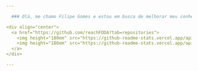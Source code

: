 ```yaml
---

  ### Olá, me chamo Filipe Gomes e estou em busca de melhorar meu conhecimento como programador.

<div align="center">
  <a href="https://github.com/reachFODA?tab=repositories">
    <img height="180em" src="https://github-readme-stats.vercel.app/api/top-langs/?username=reachFODA&layout=compact&langs_count=7&theme=react&hide_border=true&hide=makefile,handlebars,html"/>
    <img height="180em" src="https://github-readme-stats.vercel.app/api?username=reachFODA&show_icons=true&theme=react&include_all_commits=true&count_private=true&hide_border=true"/>
  </a>
</div>

---
```

